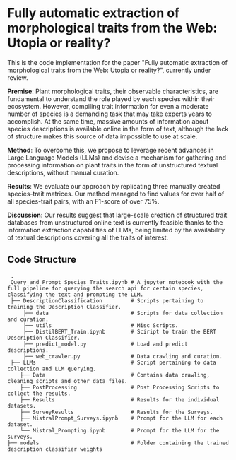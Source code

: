 
# Fully automatic extraction of morphological traits from the Web: Utopia or reality?

This is the code implementation for the paper "Fully automatic extraction of morphological traits from the Web: Utopia or reality?", currently under review. 

**Premise**: Plant morphological traits, their observable characteristics, are fundamental to understand the role played by each species within their ecosystem.
However, compiling trait information for even a moderate number of species is a demanding task that may take experts years to accomplish.
At the same time, massive amounts of information about species descriptions is available online in the form of text, although the lack of structure makes this source of data impossible to use at scale.

**Method**: To overcome this, we propose to  leverage recent advances in Large Language Models (LLMs) and devise a mechanism for gathering and processing information on plant traits in the form of unstructured textual descriptions, without manual curation.

**Results**: We evaluate our approach by replicating three manually created species-trait matrices. Our method managed to find values for over half of all species-trait pairs, with an F1-score of over 75%.

**Discussion**:
Our results suggest that large-scale creation of structured trait databases from unstructured online text is currently feasible thanks to the information extraction capabilities of LLMs, being limited by the availability of textual descriptions covering all the traits of interest.

**Code Structure**
-----
```
 .
 Query_and_Prompt_Species_Traits.ipynb # A jupyter notebook with the full pipeline for querying the search api for certain species, classifying the text and prompting the LLM.
 ├── DescriptionClassification         # Scripts pertaining to training the Description Classifier.
     ├── data                          # Scripts for data collection and curation.
     ├── utils                         # Misc Scripts.
     ├── DistilBERT_Train.ipynb        # Sciript to train the BERT Description Classifier.
     ├── predict_model.py              # Load and predict descriptions.
     ├── web_crawler.py                # Data crawling and curation.
 ├── LLMs                              # Script pertaining to data collection and LLM querying.
    ├── Data                           # Contains data crawling, cleaning scripts and other data files.
    ├── PostProcessing                 # Post Processing Scripts to collect the results.
    ├── Results                        # Results for the individual datasets.
    ├── SurveyResults                  # Results for the Surveys.
    ├── MistralPrompt_Surveys.ipynb    # Prompt for the LLM for each dataset.
    └── Mistral_Prompting.ipynb        # Prompt for the LLM for the surveys.
├── models                             # Folder containing the trained description classifier weights

```
